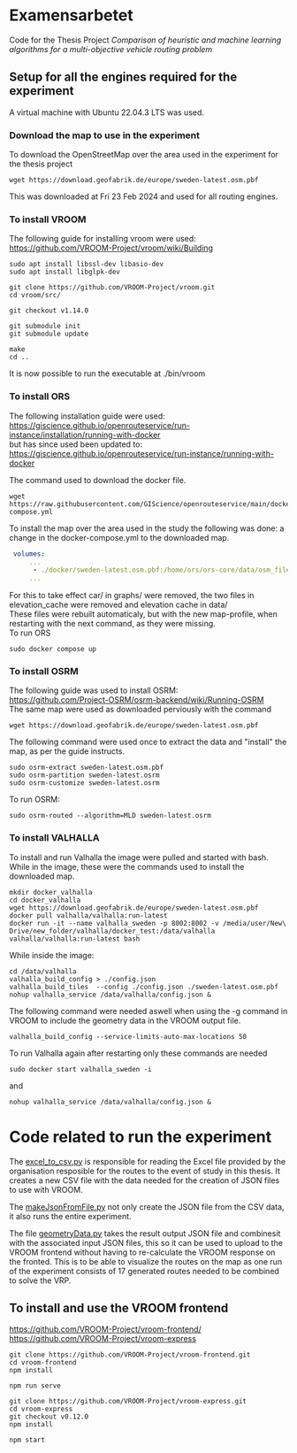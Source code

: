 # Examensarbetet
 Code for the Thesis Project *Comparison of heuristic and machine learning algorithms for a multi-objective vehicle routing problem*

 ## Setup for all the engines required for the experiment
A virtual machine with Ubuntu 22.04.3 LTS was used.


### Download the map to use in the experiment
To download the OpenStreetMap over the area used in the experiment for the thesis project
```
wget https://download.geofabrik.de/europe/sweden-latest.osm.pbf
```
This was downloaded at Fri 23 Feb 2024 and used for all routing engines.

### To install **VROOM**
The following guide for installing vroom were used:  
https://github.com/VROOM-Project/vroom/wiki/Building  
```
sudo apt install libssl-dev libasio-dev
sudo apt install libglpk-dev

git clone https://github.com/VROOM-Project/vroom.git
cd vroom/src/

git checkout v1.14.0

git submodule init
git submodule update

make
cd ..
```  
It is now possible to run the executable at ./bin/vroom


### To install **ORS**
The following installation guide were used:   
https://giscience.github.io/openrouteservice/run-instance/installation/running-with-docker  
but has since used been updated to:  
https://giscience.github.io/openrouteservice/run-instance/running-with-docker   

The command used to download the docker file. 
```
wget https://raw.githubusercontent.com/GIScience/openrouteservice/main/docker-compose.yml
```
To install the map over the area used in the study the following was done:
a change in the docker-compose.yml to the downloaded map.


```yml
 volumes:
     ...
      - ./docker/sweden-latest.osm.pbf:/home/ors/ors-core/data/osm_file.pbf
     ...
```
For this to take effect car/ in graphs/ were removed, the two files in elevation_cache were removed and elevation cache in data/  
These files were rebuilt automaticaly, but with the new map-profile, when restarting with the next command, as they were missing.  
To run ORS 
```
sudo docker compose up
```

### To install **OSRM**
The following guide was used to install OSRM:  
https://github.com/Project-OSRM/osrm-backend/wiki/Running-OSRM  
The same map were used as downloaded perviously with the command 
```
wget https://download.geofabrik.de/europe/sweden-latest.osm.pbf
```

The following command were used once to extract the data and "install" the map, as per the guide instructs.
```
sudo osrm-extract sweden-latest.osm.pbf
sudo osrm-partition sweden-latest.osrm
sudo osrm-customize sweden-latest.osrm
```

To run OSRM:
```
sudo osrm-routed --algorithm=MLD sweden-latest.osrm 
```



### To install **VALHALLA**

To install and run Valhalla the image were pulled and started with bash. While in the image, these were the commands used to install the downloaded map.
```
mkdir docker_valhalla
cd docker_valhalla
wget https://download.geofabrik.de/europe/sweden-latest.osm.pbf
docker pull valhalla/valhalla:run-latest
docker run -it --name valhalla_sweden -p 8002:8002 -v /media/user/New\ Drive/new_folder/valhalla/docker_test:/data/valhalla valhalla/valhalla:run-latest bash
```
While inside the image:
```
cd /data/valhalla
valhalla_build_config > ./config.json
valhalla_build_tiles  --config ./config.json ./sweden-latest.osm.pbf
nohup valhalla_service /data/valhalla/config.json &

```
The following command were needed aswell when using the -g command in VROOM to include the geometry data in the VROOM output file.
```
valhalla_build_config --service-limits-auto-max-locations 50
```
To run Valhalla again after restarting only these commands are needed

```
sudo docker start valhalla_sweden -i
```
and 
```
nohup valhalla_service /data/valhalla/config.json &
```

# Code related to run the experiment
The [excel_to_csv.py](excel_to_csv.py) is responsible for reading the Excel file provided by the organisation resposible for the routes to the event of study in this thesis. It creates a new CSV file with the data needed for the creation of JSON files to use with VROOM.  

The [makeJsonFromFile.py](makeJsonFromFile.py) not only create the JSON file from the CSV data, it also runs the entire experiment. 

The file [geometryData.py](geometryData.py) takes the result output JSON file and combinesit with the associated input JSON files, this so it can be used to upload to the VROOM frontend without having to re-calculate the VROOM response on the fronted. This is to be able to visualize the routes on the map as one run of the experiment consists of 17 generated routes needed to be combined to solve the VRP.

## To install and use the VROOM frontend
https://github.com/VROOM-Project/vroom-frontend/  
https://github.com/VROOM-Project/vroom-express  

```
git clone https://github.com/VROOM-Project/vroom-frontend.git
cd vroom-frontend
npm install

npm run serve
```
```
git clone https://github.com/VROOM-Project/vroom-express.git
cd vroom-express
git checkout v0.12.0
npm install

npm start
```
